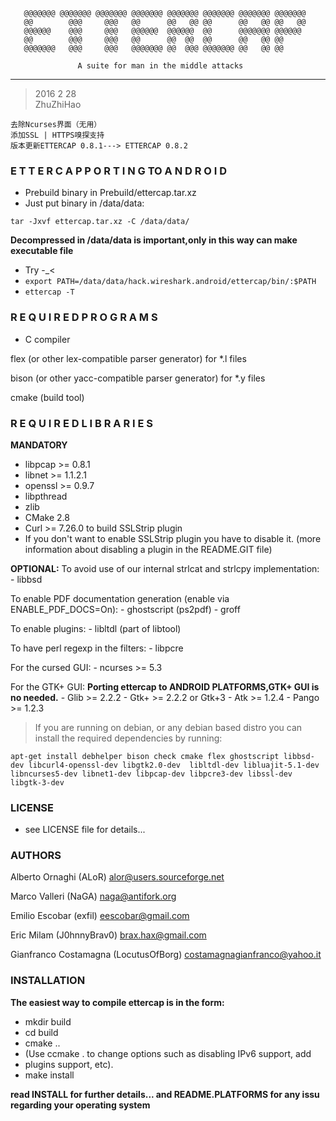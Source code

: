 

       @@@@@@@ @@@@@@@ @@@@@@@ @@@@@@@ @@@@@@@ @@@@@@@ @@@@@@@ @@@@@@@
       @@        @@@     @@@   @@      @@   @@ @@      @@   @@ @@   @@
       @@@@@@    @@@     @@@   @@@@@@  @@@@@@  @@      @@@@@@@ @@@@@@
       @@        @@@     @@@   @@      @@  @@  @@      @@   @@ @@
       @@@@@@@   @@@     @@@   @@@@@@@ @@  @@@ @@@@@@@ @@   @@ @@     

                   A suite for man in the middle attacks
----------------------------------------------------------------------------------

> 2016 2 28  
> ZhuZhiHao  

```
去除Ncurses界面（无用）
添加SSL | HTTPS嗅探支持
版本更新ETTERCAP 0.8.1---> ETTERCAP 0.8.2
```

###                  E T T E R C A P   P O R T I N G   TO   A N D R O I D
- Prebuild binary in Prebuild/ettercap.tar.xz
- Just put binary in /data/data:

`tar -Jxvf ettercap.tar.xz -C /data/data/`

**Decompressed in /data/data is important,only in this way can make executable file**  

- Try -\_<
- `export PATH=/data/data/hack.wireshark.android/ettercap/bin/:$PATH`
- `ettercap -T`



###                     R E Q U I R E D   P R O G R A M S

- C compiler

flex (or other lex-compatible parser generator) for *.l files

bison (or other yacc-compatible parser generator) for *.y files

cmake (build tool)

###                     R E Q U I R E D   L I B R A R I E S

 **MANDATORY**

   - libpcap >= 0.8.1
   - libnet  >= 1.1.2.1 
   - openssl >= 0.9.7
   - libpthread
   - zlib
   - CMake 2.8
   - Curl    >= 7.26.0 to build SSLStrip plugin
   - If you don't want to enable SSLStrip plugin you have to disable it. (more information about disabling a plugin in the README.GIT file)

**OPTIONAL:**
   To avoid use of our internal strlcat and strlcpy implementation:
    - libbsd

   To enable PDF documentation generation (enable via ENABLE_PDF_DOCS=On):
    - ghostscript (ps2pdf)
    - groff

   To enable plugins:
    - libltdl (part of libtool)

   To have perl regexp in the filters:
    - libpcre

   For the cursed GUI:
    - ncurses   >= 5.3

   For the GTK+ GUI:
   **Porting ettercap to ANDROID PLATFORMS,GTK+ GUI is no needed.**
    - Glib      >= 2.2.2
    - Gtk+      >= 2.2.2 or Gtk+3
    - Atk       >= 1.2.4
    - Pango     >= 1.2.3

> If you are running on debian, or any debian based distro you can install the required dependencies by running:

`apt-get install debhelper bison check cmake flex ghostscript libbsd-dev libcurl4-openssl-dev libgtk2.0-dev  libltdl-dev libluajit-5.1-dev libncurses5-dev libnet1-dev libpcap-dev libpcre3-dev libssl-dev libgtk-3-dev`

###                                   LICENSE

-   see LICENSE file for details...

###                                   AUTHORS

   Alberto Ornaghi (ALoR) <alor@users.sourceforge.net>

   Marco Valleri (NaGA) <naga@antifork.org>

   Emilio Escobar (exfil) <eescobar@gmail.com>
  
   Eric Milam (J0hnnyBrav0) <brax.hax@gmail.com>

   Gianfranco Costamagna (LocutusOfBorg) <costamagnagianfranco@yahoo.it>

###                                INSTALLATION

**The easiest way to compile ettercap is in the form:**

  -  mkdir build
  -  cd build
  -  cmake ..
  -  (Use ccmake . to change options such as disabling IPv6 support, add
  -  plugins support, etc).
  -  make install

 **read INSTALL for further details... and README.PLATFORMS for any issu regarding your operating system**


